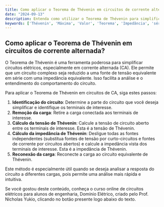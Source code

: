 ```yaml
---
title: Como aplicar o Teorema de Thévenin em circuitos de corrente alternada?
date: "2024-09-13"
description: Entenda como utilizar o Teorema de Thévenin para simplificar circuitos de corrente alternada.
keywords: ['Thévenin', 'Máxima', 'Valor', 'Teorema', 'Impedância', 'série', 'Superposição']
---
```


## Como aplicar o Teorema de Thévenin em circuitos de corrente alternada?

O Teorema de Thévenin é uma ferramenta poderosa para simplificar circuitos elétricos, especialmente em corrente alternada (CA). Ele permite que um circuito complexo seja reduzido a uma fonte de tensão equivalente em série com uma impedância equivalente. Isso facilita a análise e o entendimento do comportamento do circuito.

Para aplicar o Teorema de Thévenin em circuitos de CA, siga estes passos:

1. **Identificação do circuito**: Determine a parte do circuito que você deseja simplificar e identifique os terminais de interesse.
2. **Remoção da carga**: Retire a carga conectada aos terminais de interesse.
3. **Cálculo da tensão de Thévenin**: Calcule a tensão de circuito aberto entre os terminais de interesse. Esta é a tensão de Thévenin.
4. **Cálculo da impedância de Thévenin**: Desligue todas as fontes independentes (substitua fontes de tensão por curto-circuitos e fontes de corrente por circuitos abertos) e calcule a impedância vista dos terminais de interesse. Esta é a impedância de Thévenin.
5. **Reconexão da carga**: Reconecte a carga ao circuito equivalente de Thévenin.

Este método é especialmente útil quando se deseja analisar a resposta do circuito a diferentes cargas, pois permite uma análise mais rápida e intuitiva.

Se você gostou deste conteúdo, conheça o curso online de circuitos elétricos para alunos de engenharia, Domínio Elétrico, criado pelo Prof. Nicholas Yukio, clicando no botão presente logo abaixo do texto.